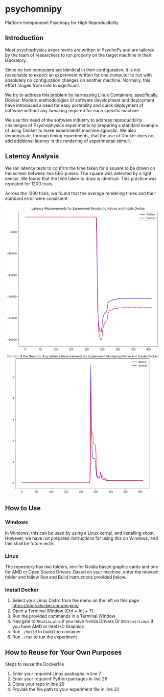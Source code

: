 
# psychomnipy
Platform Independant Psychopy for High Reproducibility

## Introduction

Most psychophysics experiments are written in PsychoPy and are tailored by the team of researchers to run properly on the target machine in their laboratory.

Since no two computers are identical in their configuration, it is not reasonable to expect an experiment written for one computer to run with absolutely no configuration changes on another machine. Normally, this effort ranges from mild to significant.

We try to address this problem by harnessing Linux Containers, specifically, Docker. Modern methodologies of software development and deployment have introduced a need for easy portability and quick deployment of software without any tweaking required for each specific machine.

We use this need of the software industry to address reproducibility challenges of Psychophysics experiments by preparing a standard example of using Docker to make experiments machine agnostic. We also demonstrate, through timing experiments, that the use of Docker does not add additional latency in the rendering of experimental stimuli.

## Latency Analysis

We ran latency tests to confirm the time taken for a square to be drawn on the screen between two EEG pulses. The square was detected by a light sensor. We found that the time taken to draw is identical. This practice was repeated for 1200 trials.

Across the 1200 trials, we found that the average rendering times and their standard error were consistent.

![](dataprocessing/avg.png)
![](dataprocessing/sterr.png)

## How to Use

### Windows

In Windows, this can be used by using a Linux kernel, and installing xhost. However, we have not prepared instructions for using this on Windows, and this shall be future work.

### Linux

The repository has two folders, one for Nvidia based graphic cards and one for AMD or Open Source Drivers. Based on your machine, enter the relevant folder and follow Run and Build instructions provided below.

### Install Docker

1. Select your Linux Distro from the menu on the left on this page https://docs.docker.com/engine/
2. Open a Terminal Window (Ctrl + Alt + T)
3. Run the provided commands in a Terminal Window
4. Navigate to `NvidiaLinux` if you have Nvidia Drivers Or `OSDriverLinux` if you have AMD or Intel HD Graphics
5. Run `./build` to build the container
6. Run `./run` to run the experiment


## How to Reuse for Your Own Purposes

Steps to reuse the Dockerfile
1. Enter your required Linux packages in line 7
2. Enter your required Python packages in line 26
3. Clone your repo in line 29
4. Provide the file path to your experiment file in line 32

